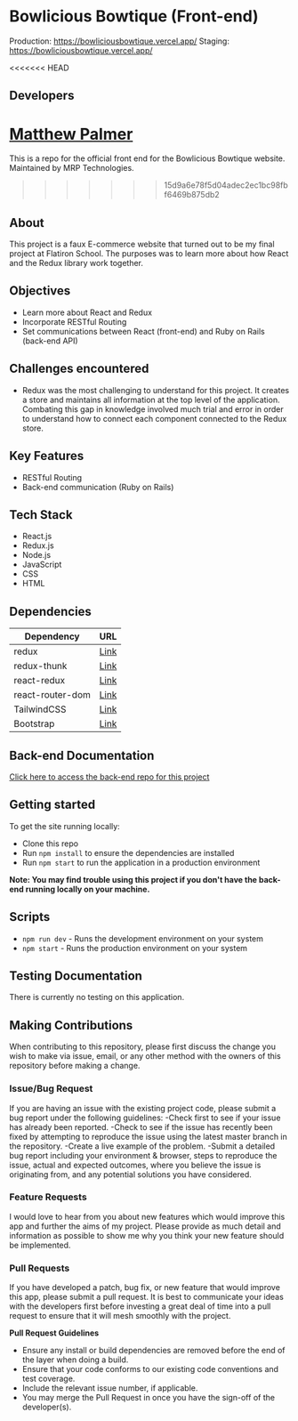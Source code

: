 # Bowlicious Bowtique (Front-end)
Production: https://bowliciousbowtique.vercel.app/
Staging: https://bowliciousbowtique.vercel.app/

<<<<<<< HEAD
## Developers
[Matthew Palmer](https://github.com/matthewpalmer9)
=======
This is a repo for the official front end for the Bowlicious Bowtique website. 
Maintained by MRP Technologies.
>>>>>>> 15d9a6e78f5d04adec2ec1bc98fbf6469b875db2

## About
This project is a faux E-commerce website that turned out to be my final project at Flatiron School. The purposes was to learn more about how React and the Redux library work together.

## Objectives
- Learn more about React and Redux
- Incorporate RESTful Routing
- Set communications between React (front-end) and Ruby on Rails (back-end API)

## Challenges encountered
- Redux was the most challenging to understand for this project. It creates a store and maintains all information at the top level of the application. Combating this gap in knowledge involved much trial and error in order to understand how to connect each component connected to the Redux store.

## Key Features
- RESTful Routing
- Back-end communication (Ruby on Rails)

## Tech Stack
- React.js
- Redux.js
- Node.js
- JavaScript
- CSS
- HTML

## Dependencies 
| Dependency | URL      |
|-----------|-----------|
| redux            | [Link](https://www.jsdelivr.com/package/npm/redux) |
| redux-thunk      | [Link](https://www.jsdelivr.com/package/npm/redux-thunk) |
| react-redux      | [Link](https://www.jsdelivr.com/package/npm/react-redux) |
| react-router-dom | [Link](https://www.jsdelivr.com/package/npm/react-router-dom) |
| TailwindCSS      | [Link](https://www.jsdelivr.com/package/npm/tailwindcss) |
| Bootstrap        | [Link](https://www.jsdelivr.com/package/npm/bootstrap) |

## Back-end Documentation
[Click here to access the back-end repo for this project](https://github.com/matthewpalmer9/bowliciousbackend)

## Getting started
To get the site running locally:
- Clone this repo
- Run `npm install` to ensure the dependencies are installed
- Run `npm start` to run the application in a production environment 

**Note: You may find trouble using this project if you don't have the back-end running locally on your machine.**

## Scripts 
- `npm run dev` - Runs the development environment on your system
- `npm start` - Runs the production environment on your system

## Testing Documentation
There is currently no testing on this application.

## Making Contributions
When contributing to this repository, please first discuss the change you wish to make via issue, email, or any other method with the owners of this repository before making a change.

### Issue/Bug Request
If you are having an issue with the existing project code, please submit a bug report under the following guidelines:
-Check first to see if your issue has already been reported.
-Check to see if the issue has recently been fixed by attempting to reproduce the issue using the latest master branch in the repository.
-Create a live example of the problem.
-Submit a detailed bug report including your environment & browser, steps to reproduce the issue, actual and expected outcomes, where you believe the issue is originating from, and any potential solutions you have considered.

### Feature Requests
I would love to hear from you about new features which would improve this app and further the aims of my project. Please provide as much detail and information as possible to show me why you think your new feature should be implemented.

### Pull Requests
If you have developed a patch, bug fix, or new feature that would improve this app, please submit a pull request. It is best to communicate your ideas with the developers first before investing a great deal of time into a pull request to ensure that it will mesh smoothly with the project.

**Pull Request Guidelines**

- Ensure any install or build dependencies are removed before the end of the layer when doing a build.
- Ensure that your code conforms to our existing code conventions and test coverage.
- Include the relevant issue number, if applicable.
- You may merge the Pull Request in once you have the sign-off of the developer(s).

